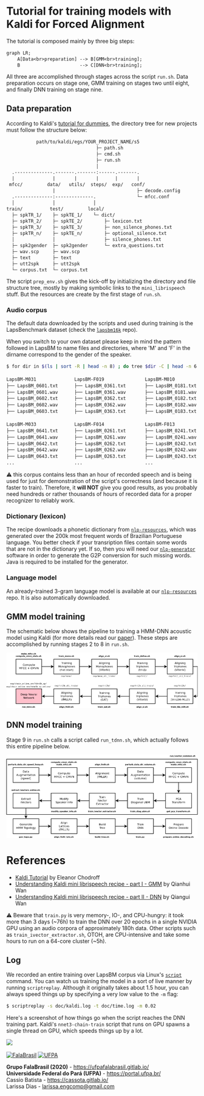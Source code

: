 # Tutorial for training models with Kaldi for Forced Alignment

The tutorial is composed mainly by three big steps:

```mermaid
graph LR;
    A[Data<br>preparation] --> B[GMM<br>training];
    B                      --> C[DNN<br>training];
```

All three are accomplished through stages across the script `run.sh`. Data
preparation occurs on stage one, GMM training on stages two until eight, and
finally DNN training on stage nine.

## Data preparation
According to Kaldi's [tutorial for dummies](http://kaldi-asr.org/doc/kaldi_for_dummies.html),
the directory tree for new projects must follow the structure below:

```text
           path/to/kaldi/egs/YOUR_PROJECT_NAME/s5
                                 ├─ path.sh
                                 ├─ cmd.sh
                                 ├─ run.sh
                                 │ 
  .--------------.-------.-------:------.-------.
  |              |       |       |      |       |
 mfcc/         data/   utils/  steps/  exp/   conf/
                 |                              ├─ decode.config
  .--------------:--------------.               └─ mfcc.conf
  │              │              │
train/          test/         local/
  ├─ spkTR_1/    ├─ spkTE_1/    └─ dict/
  ├─ spkTR_2/    ├─ spkTE_2/        ├─ lexicon.txt
  ├─ spkTR_3/    ├─ spkTE_3/        ├─ non_silence_phones.txt
  ├─ spkTR_n/    ├─ spkTE_n/        ├─ optional_silence.txt
  │              │                  ├─ silence_phones.txt
  ├─ spk2gender  ├─ spk2gender      └─ extra_questions.txt
  ├─ wav.scp     ├─ wav.scp   
  ├─ text        ├─ text      
  ├─ utt2spk     ├─ utt2spk   
  └─ corpus.txt  └─ corpus.txt
``` 

The script `prep_env.sh` gives the kick-off by initializing the directory and
file structure tree, mostly by making symbolic links to the `mini_librispeech` 
stuff. But the resources are create by the first stage of `run.sh`.

### Audio corpus
The default data downloaded by the scripts and used during training is the
LapsBenchmark dataset (check the
[`lapsbm16k`](https://gitlab.com/fb-audio-corpora/lapsbm16k) repo).

When you switch to your own dataset please keep in mind the pattern followed in
LapsBM to name files and directories, where 'M' and 'F' in the dirname
correspond to the gender of the speaker.

```bash
$ for dir in $(ls | sort -R | head -n 8) ; do tree $dir -C | head -n 6 ; done
 
LapsBM-M031              LapsBM-F019               LapsBM-M010              LapsBM-F006
├── LapsBM_0601.txt      ├── LapsBM_0361.txt       ├── LapsBM_0181.txt      ├── LapsBM_0101.txt
├── LapsBM_0601.wav      ├── LapsBM_0361.wav       ├── LapsBM_0181.wav      ├── LapsBM_0101.wav
├── LapsBM_0602.txt      ├── LapsBM_0362.txt       ├── LapsBM_0182.txt      ├── LapsBM_0102.txt
├── LapsBM_0602.wav      ├── LapsBM_0362.wav       ├── LapsBM_0182.wav      ├── LapsBM_0102.wav
├── LapsBM_0603.txt      ├── LapsBM_0363.txt       ├── LapsBM_0183.txt      ├── LapsBM_0103.txt

LapsBM-M033              LapsBM-F014               LapsBM-F013              LapsBM-M027
├── LapsBM_0641.txt      ├── LapsBM_0261.txt       ├── LapsBM_0241.txt      ├── LapsBM_0521.txt
├── LapsBM_0641.wav      ├── LapsBM_0261.wav       ├── LapsBM_0241.wav      ├── LapsBM_0521.wav
├── LapsBM_0642.txt      ├── LapsBM_0262.txt       ├── LapsBM_0242.txt      ├── LapsBM_0522.txt
├── LapsBM_0642.wav      ├── LapsBM_0262.wav       ├── LapsBM_0242.wav      ├── LapsBM_0522.wav
├── LapsBM_0643.txt      ├── LapsBM_0263.txt       ├── LapsBM_0243.txt      ├── LapsBM_0523.txt
...                      ...                       ...                      ...
```

:warning: this corpus contains less than an hour of recorded speech and is 
being used for just for demonstration of the script's correctness (and because 
it is faster to train). Therefore, it **will NOT** give you good results, as 
you probably need hundreds or rather thousands of hours of recorded data for a 
proper recognizer to reliably work.

### Dictionary (lexicon)
The recipe downloads a phonetic dictionary from 
[`nlp-resources`](https://gitlab.com/fb-nlp/nlp-resources), which was
generated over the 200k most frequent words of Brazilian Portuguese language.
You better check if your transription files contain some words that are not in
the dictionary yet. If so, then you will need our 
[`nlp-generator`](https://gitlab.com/fb-nlp/nlp-generator) software in order to
generate the G2P conversion for such missing words. Java is required to be 
installed for the generator.

### Language model
An already-trained 3-gram language model is available at our 
[`nlp-resources`](https://gitlab.com/fb-nlp/nlp-resources)
repo. It is also automatically downloaded.

## GMM model training
The schematic below shows the pipeline to training a HMM-DNN acoustic model
using Kaldi (for more details read our 
[paper](https://www.isca-speech.org/archive/IberSPEECH_2018/abstracts/IberS18_P1-13_Batista.html)).
These steps are accomplished by running stages 2 to 8 in `run.sh`.

![alt text](doc/gmm.png)

## DNN model training
Stage 9 in `run.sh` calls a script called `run_tdnn.sh`, which actually follows
this entire pipeline below.

![](doc/tdnn.png)

# References
- [Kaldi Tutorial](https://www.eleanorchodroff.com/tutorial/kaldi/) by Eleanor Chodroff
- [Understanding Kaldi mini librispeech recipe - part I - GMM](https://medium.com/@qianhwan/understanding-kaldi-recipes-with-mini-librispeech-example-part-1-hmm-models-472a7f4a0488) by Qianhui Wan
- [Understanding Kaldi mini librispeech recipe - part II - DNN](https://medium.com/@qianhwan/understanding-kaldi-recipes-with-mini-librispeech-example-part-1-hmm-models-472a7f4a0488) by Qiangui Wan

:warning: Beware that `train.py` is very memory-, IO-, and CPU-hungry: it took 
more than 3 days (~76h) to train the DNN over 20 epochs in a single NVIDIA GPU 
using an audio corpora of approximately 180h data. Other scripts such as 
`train_ivector_extractor.sh`, OTOH, are CPU-intensive and take some hours to 
run on a 64-core cluster (~5h).


## Log
We recorded an entire training over LapsBM corpus via Linux's 
[`script`](https://www.ostechnix.com/how-to-replay-the-recorded-terminal-sessions-using-scriptreplay-command/)
command. You can watch us training the model in a sort of live manner by
running `scriptreplay`. Although it originally takes about 1.5 hour, you can 
always speed things up by specifying a very low value to the `-m` flag:

```bash
$ scriptreplay -s doc/kaldi.log -t doc/time.log -m 0.02
```

Here's a screenshot of how things go when the script reaches the DNN training
part. Kaldi's `nnet3-chain-train` script that runs on GPU spawns a single
thread on GPU, which speeds things up by a lot.

![](doc/run_tdnn.png)

[![FalaBrasil](../doc/logo_fb_github_footer.png)](https://ufpafalabrasil.gitlab.io/ "Visite o site do Grupo FalaBrasil") [![UFPA](../doc/logo_ufpa_github_footer.png)](https://portal.ufpa.br/ "Visite o site da UFPA")

__Grupo FalaBrasil (2020)__ - https://ufpafalabrasil.gitlab.io/      
__Universidade Federal do Pará (UFPA)__ - https://portal.ufpa.br/     
Cassio Batista - https://cassota.gitlab.io/    
Larissa Dias - larissa.engcomp@gmail.com    
